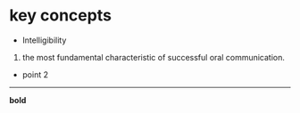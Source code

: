 # key concepts
+ Intelligibility 
 1. the most fundamental characteristic of successful oral communication. 
+ point 2
-----
**bold**
